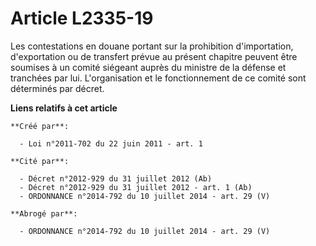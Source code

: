 # Article L2335-19

Les contestations en douane portant sur la prohibition d'importation, d'exportation ou de transfert prévue au présent
chapitre peuvent être soumises à un comité siégeant auprès du ministre de la défense et tranchées par lui. L'organisation et
le fonctionnement de ce comité sont déterminés par décret.

**Liens relatifs à cet article**

	**Créé par**:

	  - Loi n°2011-702 du 22 juin 2011 - art. 1

	**Cité par**:

	  - Décret n°2012-929 du 31 juillet 2012 (Ab)
	  - Décret n°2012-929 du 31 juillet 2012 - art. 1 (Ab)
	  - ORDONNANCE n°2014-792 du 10 juillet 2014 - art. 29 (V)

	**Abrogé par**:

	  - ORDONNANCE n°2014-792 du 10 juillet 2014 - art. 29 (V)
